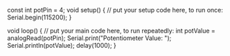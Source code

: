 const int potPin = 4;
void setup() {
  // put your setup code here, to run once:
  Serial.begin(115200);
}

void loop() {
  // put your main code here, to run repeatedly:
  int potValue = analogRead(potPin);
  Serial.print("Potentiometer Value: ");
  Serial.println(potValue);
  delay(1000);
}
